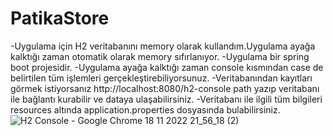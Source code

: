 # PatikaStore
-Uygulama için H2 veritabanını memory olarak kullandım.Uygulama ayağa kalktığı zaman otomatik olarak memory sıfırlanıyor.
-Uygulama bir spring boot projesidir.
-Uygulama ayağa kalktığı zaman console kısmından case de belirtilen tüm işlemleri gerçekleştirebiliyorsunuz.
-Veritabanından kayıtları görmek istiyorsanız http://localhost:8080/h2-console path yazıp veritabanı ile bağlantı kurabilir ve dataya ulaşabilirsiniz.
-Veritabanı ile ilgili tüm bilgileri resources altında application.properties dosyasında bulabilirsiniz.
![H2 Console - Google Chrome 18 11 2022 21_56_18 (2)](https://user-images.githubusercontent.com/42861290/202782276-be95966b-0e2f-4c18-8d01-2980c208261a.png)
